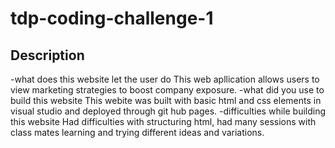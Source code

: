 # tdp-coding-challenge-1

## Description
-what does this website let the user do 
This web apllication allows users to view marketing strategies to boost company exposure.
-what did you use to build this website 
This webite was built with basic html and css elements in visual studio and deployed through git hub pages.
-difficulties while building this website
Had difficulties with structuring html, had many sessions with class mates learning and trying different ideas and variations.